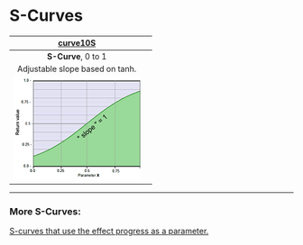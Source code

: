 # S-Curves


|              [curve10S](curve10S.md)                    |                               |
|:-------------------------------------------------------:|:----------------------------------------------------------:|
|            **S-Curve**, 0 to 1                          |      |
|    Adjustable slope based on tanh.                      |                                                                                                                        |
|   [![](thumbnails/curve10S.png)](curve10S.md)           |   |

---

### More S-Curves:
 [S-curves that use the effect progress as a parameter.](../../Auto-synced_parameters/progress/README.md#s-curves)



